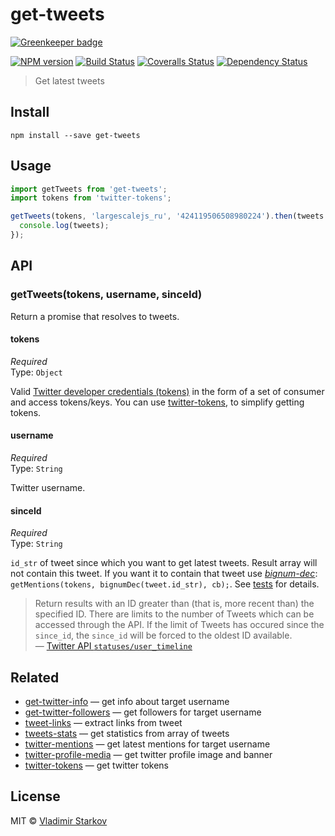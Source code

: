 # get-tweets

[![Greenkeeper badge](https://badges.greenkeeper.io/iamstarkov/get-tweets.svg)](https://greenkeeper.io/)

[![NPM version][npm-image]][npm-url]
[![Build Status][travis-image]][travis-url]
[![Coveralls Status][coveralls-image]][coveralls-url]
[![Dependency Status][depstat-image]][depstat-url]

> Get latest tweets

## Install

    npm install --save get-tweets

## Usage

```js
import getTweets from 'get-tweets';
import tokens from 'twitter-tokens';

getTweets(tokens, 'largescalejs_ru', '424119506508980224').then(tweets => {
  console.log(tweets);
});
```

## API

### getTweets(tokens, username, sinceId)

Return a promise that resolves to tweets.

#### tokens

*Required*  
Type: `Object`

Valid [Twitter developer credentials (tokens)][how-to-get]
in the form of a set of consumer and access tokens/keys.
You can use [twitter-tokens][tokens], to simplify getting tokens.

[how-to-get]: https://iamstarkov.com/get-twitter-tokens/
[tokens]: https://www.npmjs.com/package/twitter-tokens

#### username

*Required*  
Type: `String`

Twitter username.

#### sinceId

*Required*  
Type: `String`

`id_str` of tweet since which you want to get latest tweets. Result array will not contain this tweet. If you want it to contain that tweet use _[bignum-dec][dec]_: `getMentions(tokens, bignumDec(tweet.id_str), cb);`. See [tests][tests] for details.

> Return results with an ID greater than (that is, more recent than) the specified ID. There are limits to the number of Tweets which can be accessed through the API. If the limit of Tweets has occured since the `since_id`, the `since_id` will be forced to the oldest ID available.  
> — [Twitter API `statuses/user_timeline`][user_timeline]

[tests]: https://github.com/iamstarkov/get-tweets/blob/master/test.js
[dec]: https://github.com/iamstarkov/bignum-dec
[user_timeline]: https://dev.twitter.com/rest/reference/get/statuses/user_timeline

## Related

* [get-twitter-info][get-twitter-info] — get info about target username
* [get-twitter-followers][get-twitter-followers] — get followers for target username
* [tweet-links][tweet-links] — extract links from tweet
* [tweets-stats][tweets-stats] — get statistics from array of tweets
* [twitter-mentions][twitter-mentions] — get latest mentions for target username
* [twitter-profile-media][twitter-profile-media] — get twitter profile image and banner
* [twitter-tokens][twitter-tokens] — get twitter tokens

## License

MIT © [Vladimir Starkov](https://iamstarkov.com/)

[npm-url]: https://npmjs.org/package/get-tweets
[npm-image]: https://img.shields.io/npm/v/get-tweets.svg?style=flat-square

[travis-url]: https://travis-ci.org/iamstarkov/get-tweets
[travis-image]: https://img.shields.io/travis/iamstarkov/get-tweets.svg?style=flat-square

[coveralls-url]: https://coveralls.io/r/iamstarkov/get-tweets
[coveralls-image]: https://img.shields.io/coveralls/iamstarkov/get-tweets.svg?style=flat-square

[depstat-url]: https://david-dm.org/iamstarkov/get-tweets
[depstat-image]: https://img.shields.io/david/iamstarkov/get-tweets.svg?style=flat-square

[get-twitter-info]: https://github.com/iamstarkov/get-twitter-info
[get-twitter-followers]: https://github.com/iamstarkov/get-twitter-followers
[tweet-links]: https://github.com/iamstarkov/tweet-links
[tweets-stats]: https://github.com/iamstarkov/tweets-stats
[twitter-mentions]: https://github.com/iamstarkov/twitter-mentions
[twitter-profile-media]: https://github.com/andrepolischuk/twitter-profile-media
[twitter-tokens]: https://github.com/iamstarkov/twitter-tokens
